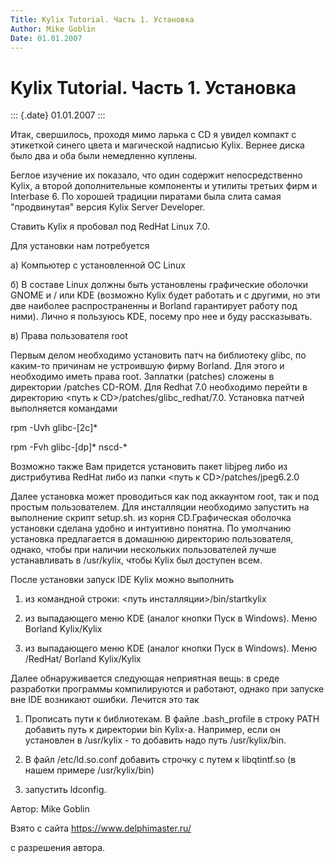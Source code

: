 ```yaml
---
Title: Kylix Tutorial. Часть 1. Установка
Author: Mike Goblin
Date: 01.01.2007
---
```



Kylix Tutorial. Часть 1. Установка
==================================

::: {.date}
01.01.2007
:::

Итак, свершилось, проходя мимо ларька с CD я увидел компакт с этикеткой
синего цвета и магической надписью Kylix. Вернее диска было два и оба
были немедленно куплены.

Беглое изучение их показало, что один содержит непосредственно Kylix, а
второй дополнительные компоненты и утилиты третьих фирм и Interbase 6.
По хорошей традиции пиратами была слита самая "продвинутая" версия
Kylix Server Developer.

Ставить Kylix я пробовал под RedHat Linux 7.0.

Для установки нам потребуется

   а) Компьютер с установленной ОС Linux

   б) В составе Linux должны быть установлены графические оболочки GNOME
и / или KDE (возможно Kylix будет работать и с другими, но эти две
наиболее распространенны и Borland гарантирует работу под ними). Лично я
пользуюсь KDE, посему про нее и буду рассказывать.

   в) Права пользователя root

Первым делом необходимо установить патч на библиотеку glibc, по каким-то
причинам не устроившую фирму Borland. Для этого и необходимо иметь права
root. Заплатки (patches) сложены в директории /patches CD-ROM. Для
Redhat 7.0 необходимо перейти в директорию \<путь к
CD\>/patches/glibc\_redhat/7.0. Установка патчей выполняется командами

   rpm -Uvh glibc-[2c]*

   rpm -Fvh glibc-[dp]* nscd-*

Возможно также Вам придется установить пакет libjpeg либо из
дистрибутива RedHat либо из папки \<путь к CD\>/patches/jpeg6.2.0

Далее установка может проводиться как под аккаунтом root, так и под
простым пользователем. Для инсталляции необходимо запустить на
выполнение скрипт setup.sh. из корня CD.Графическая оболочка установки
сделана удобно и интуитивно понятна. По умолчанию установка предлагается
в домашнюю директорию пользователя, однако, чтобы при наличии нескольких
пользователей лучше устанавливать в /usr/kylix, чтобы Kylix был доступен
всем.

После установки запуск IDE Kylix можно выполнить

   1) из командной строки: \<путь инсталляции\>/bin/startkylix

   2) из выпадающего меню KDE (аналог кнопки Пуск в Windows). Меню
Borland Kylix/Kylix

   3) из выпадающего меню KDE (аналог кнопки Пуск в Windows). Меню
/RedHat/ Borland Kylix/Kylix

Далее обнаруживается следующая неприятная вещь: в среде разработки
программы компилируются и работают, однако при запуске вне IDE возникают
ошибки. Лечится это так

1. Прописать пути к библиотекам. В файле .bash\_profile в строку PATH
добавить путь к директории bin Kylix-а. Например, если он установлен в
/usr/kylix - то добавить надо путь /usr/kylix/bin.

2. В файл /etc/ld.so.conf добавить строчку с путем к libqtintf.so (в
нашем примере /usr/kylix/bin)

3. запустить ldconfig.

Автор: Mike Goblin

Взято с сайта <https://www.delphimaster.ru/>

с разрешения автора.
